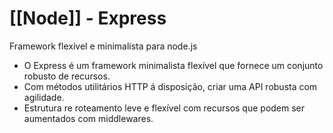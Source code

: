 # [[Node]] - Express
Framework flexível e minimalista para node.js

- O Express é um framework minimalista flexível que fornece um conjunto robusto de recursos.
- Com métodos utilitários HTTP á disposição, criar uma API robusta com agilidade.
- Estrutura re roteamento leve e flexível com recursos que podem ser aumentados com middlewares.